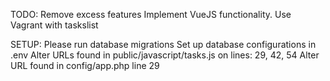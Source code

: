 TODO:
Remove excess features
Implement VueJS functionality.
Use Vagrant with taskslist

SETUP:
Please run database migrations
Set up database configurations in .env
Alter URLs found in public/javascript/tasks.js on lines: 29, 42, 54
Alter URL found in config/app.php line 29